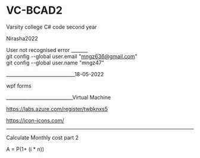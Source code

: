 # VC-BCAD2
Varsity college C# code second year

Nirasha2022<br>

User not recognised error _______<br>
git config --global user.email "mngz636@gmail.com"<br>
git config --global user.name "mngz47"

_____________________________18-05-2022

wpf forms


____________________________Virtual Machine

https://labs.azure.com/register/twbknxs5

https://icon-icons.com/


______________________

Calculate Monthly cost part 2

A = P(1+ (i * n))

